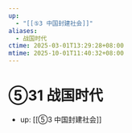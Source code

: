 ```yaml
---
up:
  - "[[⑤3 中国封建社会]]"
aliases:
  - 战国时代
ctime: 2025-03-01T13:29:28+08:00
mtime: 2025-10-01T11:40:32+08:00
---
```


# ⑤31 战国时代

- up: [[⑤3 中国封建社会]]
